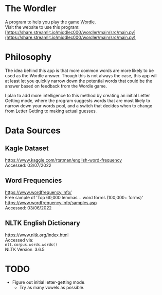 # The Wordler
A program to help you play the game [Wordle](https://www.nytimes.com/games/wordle/index.html).  
Visit the website to use this program:  
[https://share.streamlit.io/middlec000/wordler/main/src/main.py](https://share.streamlit.io/middlec000/wordler/main/src/main.py)

# Philosophy
The idea behind this app is that more common words are more likely to be used as the Wordle answer. Though this is not always the case, this app will at least let you quickly narrow down the potential words that could be the answer based on feedback from the Wordle game.  

I plan to add more intelligence to this method by creating an initial Letter Getting mode, where the program suggests words that are most likely to narrow down your words pool, and a switch that decides when to change from Letter Getting to making actual guesses.

# Data Sources
## Kagle Dataset
https://www.kaggle.com/rtatman/english-word-frequency  
Accessed: 03/07/2022  
## Word Frequencies
https://www.wordfrequency.info/  
Free sample of 'Top 60,000 lemmas + word forms (100,000+ forms)'  
https://www.wordfrequency.info/samples.asp  
Accessed: 03/06/2022  
## NLTK English Dictionary
https://www.nltk.org/index.html  
Accessed via:  
```nlt.corpus.words.words()```  
NLTK Version: 3.6.5  

# TODO
* Figure out initial letter-getting mode.  
  * Try as many vowels as possible.